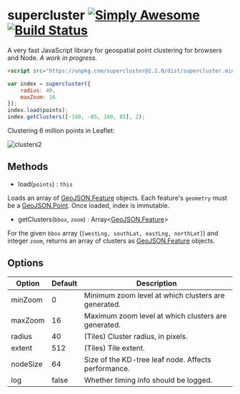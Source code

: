 # supercluster [![Simply Awesome](https://img.shields.io/badge/simply-awesome-brightgreen.svg)](https://github.com/mourner/projects) [![Build Status](https://travis-ci.org/mapbox/supercluster.svg?branch=master)](https://travis-ci.org/mapbox/supercluster)

A very fast JavaScript library for geospatial point clustering for browsers and Node. _A work in progress._

```html
<script src="https://unpkg.com/supercluster@2.2.0/dist/supercluster.min.js"></script>
```

```js
var index = supercluster({
    radius: 40,
    maxZoom: 16
});
index.load(points);
index.getClusters([-180, -85, 180, 85], 2);
```

Clustering 6 million points in Leaflet:

![clusters2](https://cloud.githubusercontent.com/assets/25395/11857351/43407b46-a40c-11e5-8662-e99ab1cd2cb7.gif)

## Methods

* load(`points`) : `this`

Loads an array of [GeoJSON.Feature](http://geojson.org/geojson-spec.html#feature-objects) objects. Each feature's `geometry` must be a [GeoJSON.Point](http://geojson.org/geojson-spec.html#point). Once loaded, index is immutable.

* getClusters(`bbox`, `zoom`) : Array<[GeoJSON.Feature](http://geojson.org/geojson-spec.html#feature-objects)>

For the given `bbox` array (`[westLng, southLat, eastLng, northLat]`) and integer `zoom`, returns an array of clusters as [GeoJSON.Feature](http://geojson.org/geojson-spec.html#feature-objects) objects.

## Options

| Option   | Default | Description                                         |
|----------|---------|-----------------------------------------------------|
| minZoom  | 0       | Minimum zoom level at which clusters are generated. |
| maxZoom  | 16      | Maximum zoom level at which clusters are generated. |
| radius   | 40      | (Tiles) Cluster radius, in pixels.                  |
| extent   | 512     | (Tiles) Tile extent.                                |
| nodeSize | 64      | Size of the KD-tree leaf node. Affects performance. |
| log      | false   | Whether timing info should be logged.               |
